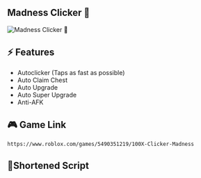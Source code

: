 ## Madness Clicker 👿
<img src="Assets/madnessclickerthumbnail.jpg" alt="Madness Clicker 👿">

## ⚡ Features

- Autoclicker (Taps as fast as possible)
- Auto Claim Chest
- Auto Upgrade
- Auto Super Upgrade
- Anti-AFK

## 🎮 Game Link
```
https://www.roblox.com/games/5490351219/100X-Clicker-Madness
```

 ## 🔌Shortened Script
 ```lua

```
<br/>
